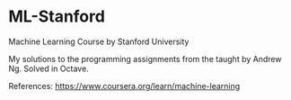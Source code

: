 # ML-Stanford
Machine Learning Course by Stanford University

My solutions to the programming assignments from the taught by Andrew Ng. Solved in Octave.

References: https://www.coursera.org/learn/machine-learning
